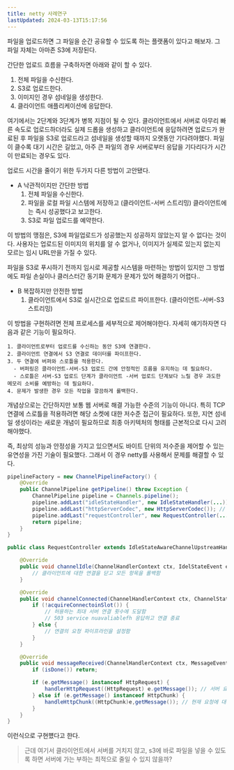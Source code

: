 ```yaml
---
title: netty 사례연구
lastUpdated: 2024-03-13T15:17:56
---
```


파일을 업로드하면 그 파일을 순간 공유할 수 있도록 하는 플랫폼이 있다고 해보자. 그 파일 자체는 아마존 S3에 저장된다.

간단한 업로드 흐름을 구축하자면 아래와 같이 할 수 있다.

1. 전체 파일을 수신한다. 
2. S3로 업로드한다.
3. 이미지인 경우 섬네일을 생성한다.
4. 클라이언트 애플리케이션에 응답한다.

여기에서는 2단계와 3단계가 병목 지점이 될 수 있다. 클라이언트에서 서버로 아무리 빠른 속도로 업로드하더라도 실제 드롭을 생성하고 클라이언트에 응답하려면 업로드가 완료된 후 파일을 S3로 업로드라고 섬네일을 생성할 때까지 오랫동안 기다려야했다. 파일이 클수록 대기 시간은 길었고, 아주 큰 파일의 경우 서버로부터 응답을 기다리다가 시간이 만료되는 경우도 있다.

업로드 시간을 줄이기 위한 두가지 다른 방법이 고안됐다.

- A 낙관적이지만 간단한 방법
  1. 전체 파일을 수신한다. 
  2. 파일을 로컬 파일 시스템에 저장하고 (클라이언트-서버 스트리밍) 클라이언트에는 즉시 성공했다고 보고한다.
  3. S3로 파일 업로드를 예약한다.

이 방법의 맹점은, S3에 파일업로드가 성공했는지 성공하지 않았는지 알 수 없다는 것이다. 사용자는 업로드된 이미지의 위치를 알 수 없거나, 이미지가 실제로 있는지 없는지 모르는 임시 URL만을 가질 수 있다.

파일을 S3로 푸시하기 전까지 임시로 제공할 시스템을 마련하는 방법이 있지만 그 방법에도 파일 손실이나 클러스터간 동기화 문제가 문제가 있어 해결하기 어렵다.. 

- B 복잡하지만 안전한 방법
  1. 클라이언트에서 S3로 실시간으로 업로드르 파이프한다. (클라이언트-서버-S3 스트리밍)

이 방법을 구현하려면 전체 프로세스를 세부적으로 제어해야한다. 자세히 얘기하자면 다음과 같은 기능이 필요하다.

```
1. 클라이언트로부터 업로드를 수신하는 동안 S3에 연결한다.
2. 클라이언트 연결에서 S3 연결로 데이터를 파이프한다.
3. 두 연결에 버퍼와 스로틀을 적용한다.
  - 버퍼링은 클라이언트-서버-S3 업로드 간에 안정적인 흐름을 유지하는 데 필요하다.
  - 스로틀은 서버-S3 업로드 단계가 클라이언트 -서버 업로드 단계보다 느릴 경우 과도한 메모리 소비를 예방하는 데 필요하다.
4. 문제가 발생한 경우 모든 작업을 깔끔하게 롤백한다.
```

개념상으로는 간단하지만 보통 웹 서버로 해결 가능한 수준의 기능이 아니다. 특히 TCP 연결에 스로틀을 적용하려면 해당 소켓에 대한 저수준 접근이 필요하다. 또한, 지연 섬네일 생성이라는 새로운 개념이 필요하므로 최종 아키텍처의 형태를 근본적으로 다시 고려해야했다.

즉, 최상의 성능과 안정성을 가지고 있으면서도 바이트 단위의 저수준을 제어할 수 있는 유연성을 가진 기술이 필요했다. 그래서 이 경우 netty를 사용해서 문제를 해결할 수 있다.

```java
pipelineFactory = new ChannelPipelineFactory() {
    @Override
    public ChannelPipeline getPipeline() throw Exception {
        ChannelPipeline pipeline = Channels.pipeline();
        pipeline.addLast("idleStateHandler", new IdleStateHandler(...)); // IdelStateHandler가 비활성 연결을 종료
        pipeline.addLast("httpServerCodec", new HttpServerCodec()); // HttpServerCodec이 오가는 데이터를 직렬화, 역직렬화 
        pipeline.addLast("requestController", new RequestController(...)); // RequestController를 파이프라인에 추가
        return pipeline;
    }
}
```

```java
public class RequestController extends IdleStateAwareChannelUpstreamHandler {

    @Override
    public void channelIdle(ChannelHandlerContext ctx, IdelStateEvent e) throws Exception {
        // 클라이언트에 대한 연결을 닫고 모든 항목을 롤백함
    }

    @Override
    public void channelConnected(ChannelHandlerContext ctx, ChannelStateEvent e) throws Exception {
        if (!acquireConnectoinSlot()) {
            // 허용하는 최대 서버 연결 횟수에 도달함
            // 503 service nuavaliablefh 응답하고 연결 종료
        } else {
            // 연결의 요청 파이프라인을 설정함
        }
    }

    @Override
    public void messageReceived(ChannelHandlerContext ctx, MessageEvent e) throws Exception {
        if (isDone()) return;

        if (e.getMessage() instanceof HttpRequest) {
            handlerHttpRequest((HttpRequest) e.getMessage()); // 서버 요청 유효성 검사의 핵심 사항
        } else if (e.getMessage() instanceof HttpChunk) {
            handleHttpChunk((HttpChunk)e,getMessage()); // 현재 요청에 대한 황성 핸들러가 청크를 수락하는 경우 청크 전달
        }
    }
}
```

이런식으로 구현헀다고 한다.

> 근데 여기서 클라이언트에서 서버를 거치지 않고, s3에 바로 파일을 넣을 수 있도록 하면 서버에 가는 부하는 최적으로 줄일 수 있지 않을까?